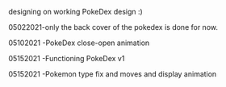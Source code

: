 designing on working PokeDex design :)

05022021-only the back cover of the pokedex is done for now.

05102021 -PokeDex close-open animation

05152021 -Functioning PokeDex v1

05152021 -Pokemon type fix and moves and display animation
